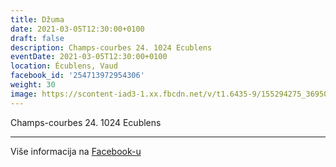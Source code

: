 ```yaml
---
title: Džuma
date: 2021-03-05T12:30:00+0100
draft: false
description: Champs-courbes 24. 1024 Ecublens
eventDate: 2021-03-05T12:30:00+0100
location: Écublens, Vaud
facebook_id: '254713972954306'
weight: 30
image: https://scontent-iad3-1.xx.fbcdn.net/v/t1.6435-9/155294275_3695079563921169_4909597834044538694_n.jpg?_nc_cat=101&ccb=1-7&_nc_sid=9e60e4&_nc_ohc=zN3HDZi40PoQ7kNvwFCJmX-&_nc_oc=AdneVYvBCV6NcAhLybVIYjYh--40oJAh62x7_In4wXtVImJqJi-JFP9uRJFxJhL5QSw&_nc_zt=23&_nc_ht=scontent-iad3-1.xx&edm=ABTKTjYEAAAA&_nc_gid=UgcDJcZL0R23KocP6YXFeg&oh=00_AfVjyb38QyYvbiCZFLfdyJ1YQ7MTqjnas4RJKi5qos0rwA&oe=68C8BADB
---
```


Champs-courbes 24. 1024 Ecublens

---

Više informacija na [Facebook-u](https://facebook.com/events/254713972954306)